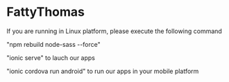 # FattyThomas

If you are running in Linux platform, please execute the following command


"npm rebuild node-sass --force"

"ionic serve" to lauch our apps

"ionic cordova run android" to run our apps in your mobile platform
